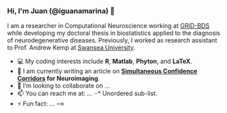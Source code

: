 ### Hi, I'm Juan (@iguanamarina) 👋

I am a researcher in Computational Neuroscience working at [GRID-BDS](https://grid-usc.com/equipo) while developing my doctoral thesis in biostatistics applied to the diagnosis of neurodegenerative diseases. Previously, I worked as research assistant to Prof. Andrew Kemp at [Swansea University](https://genialscience.org.uk).  

- :computer: My coding interests include **R**, **Matlab**, **Phyton**, and **LaTeX**.
- :notebook: I am currently writing an article on **[Simultaneous Confidence Corridors](https://arxiv.org/abs/2102.02908) for Neuroimaging**.
- 👯 I’m looking to collaborate on ...
- 📫 You can reach me at: ...
      ⋅⋅* Unordered sub-list. 
- ⚡ Fun fact: ...
-->
